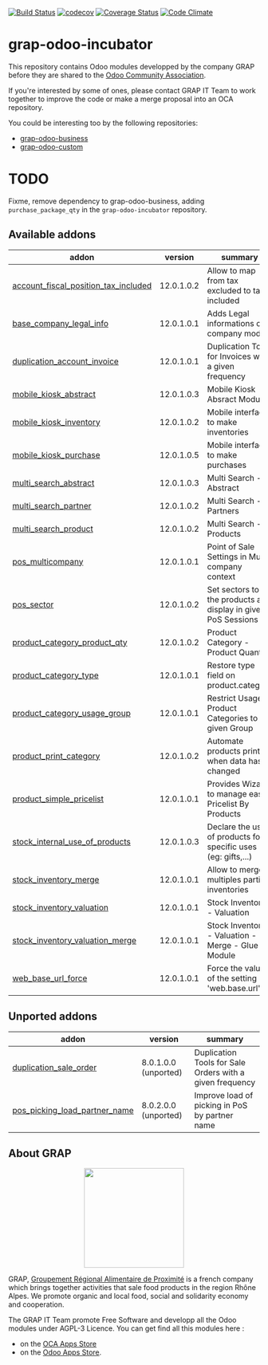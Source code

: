 [![Build Status](https://travis-ci.org/grap/grap-odoo-incubator.svg?branch=12.0)](https://travis-ci.org/grap/grap-odoo-incubator?branch=12.0)
[![codecov](https://codecov.io/gh/grap/grap-odoo-incubator/branch/12.0/graph/badge.svg)](https://codecov.io/gh/grap/grap-odoo-incubator)
[![Coverage Status](https://coveralls.io/repos/github/grap/grap-odoo-incubator/badge.svg?branch=12.0)](https://coveralls.io/github/grap/grap-odoo-incubator?branch=12.0)
[![Code Climate](https://codeclimate.com/github/grap/grap-odoo-incubator/badges/gpa.svg)](https://codeclimate.com/github/grap/grap-odoo-incubator)


# grap-odoo-incubator

This repository contains Odoo modules developped by the company GRAP before
they are shared to the
[Odoo Community Association](https://odoo-community.org/).

If you're interested by some of ones, please contact GRAP IT Team to work
together to improve the code or make a merge proposal into an OCA repository.

You could be interesting too by the following repositories:

* [grap-odoo-business](https://github.com/grap/grap-odoo-business)
* [grap-odoo-custom](https://github.com/grap/grap-odoo-custom)

# TODO

Fixme, remove dependency to grap-odoo-business, adding ``purchase_package_qty`` in the ``grap-odoo-incubator`` repository.

[//]: # (addons)

Available addons
----------------
addon | version | summary
--- | --- | ---
[account_fiscal_position_tax_included](account_fiscal_position_tax_included/) | 12.0.1.0.2 | Allow to map from tax excluded to tax included
[base_company_legal_info](base_company_legal_info/) | 12.0.1.0.1 | Adds Legal informations on company model
[duplication_account_invoice](duplication_account_invoice/) | 12.0.1.0.1 | Duplication Tools for Invoices with a given frequency
[mobile_kiosk_abstract](mobile_kiosk_abstract/) | 12.0.1.0.3 | Mobile Kiosk Absract Module
[mobile_kiosk_inventory](mobile_kiosk_inventory/) | 12.0.1.0.2 | Mobile interface to make inventories
[mobile_kiosk_purchase](mobile_kiosk_purchase/) | 12.0.1.0.5 | Mobile interface to make purchases
[multi_search_abstract](multi_search_abstract/) | 12.0.1.0.3 | Multi Search - Abstract
[multi_search_partner](multi_search_partner/) | 12.0.1.0.2 | Multi Search - Partners
[multi_search_product](multi_search_product/) | 12.0.1.0.2 | Multi Search - Products
[pos_multicompany](pos_multicompany/) | 12.0.1.0.1 | Point of Sale Settings in Multi company context
[pos_sector](pos_sector/) | 12.0.1.0.2 | Set sectors to the products and display in given PoS Sessions
[product_category_product_qty](product_category_product_qty/) | 12.0.1.0.2 | Product Category - Product Quantity
[product_category_type](product_category_type/) | 12.0.1.0.1 | Restore type field on product.category
[product_category_usage_group](product_category_usage_group/) | 12.0.1.0.1 | Restrict Usage of Product Categories to a given Group
[product_print_category](product_print_category/) | 12.0.1.0.2 | Automate products print, when data has changed
[product_simple_pricelist](product_simple_pricelist/) | 12.0.1.0.1 | Provides Wizard to manage easily Pricelist By Products
[stock_internal_use_of_products](stock_internal_use_of_products/) | 12.0.1.0.3 | Declare the use of products for specific uses (eg: gifts,...)
[stock_inventory_merge](stock_inventory_merge/) | 12.0.1.0.1 | Allow to merge multiples partial inventories
[stock_inventory_valuation](stock_inventory_valuation/) | 12.0.1.0.1 | Stock Inventory - Valuation
[stock_inventory_valuation_merge](stock_inventory_valuation_merge/) | 12.0.1.0.1 | Stock Inventory - Valuation - Merge - Glue Module
[web_base_url_force](web_base_url_force/) | 12.0.1.0.1 | Force the value of the setting 'web.base.url'


Unported addons
---------------
addon | version | summary
--- | --- | ---
[duplication_sale_order](duplication_sale_order/) | 8.0.1.0.0 (unported) | Duplication Tools for Sale Orders with a given frequency
[pos_picking_load_partner_name](pos_picking_load_partner_name/) | 8.0.2.0.0 (unported) | Improve load of picking in PoS by partner name

[//]: # (end addons)

## About GRAP

<p align="center">
   <img src="http://www.grap.coop/wp-content/uploads/2016/11/GRAP.png" width="200"/>
</p>

GRAP, [Groupement Régional Alimentaire de Proximité](http://www.grap.coop) is a
french company which brings together activities that sale food products in the
region Rhône Alpes. We promote organic and local food, social and solidarity
economy and cooperation.

The GRAP IT Team promote Free Software and developp all the Odoo modules under
AGPL-3 Licence. You can get find all this modules here :
* on the [OCA Apps Store](https://odoo-community.org/shop?&search=GRAP)
* on the [Odoo Apps Store](https://www.odoo.com/apps/modules/browse?author=GRAP).
